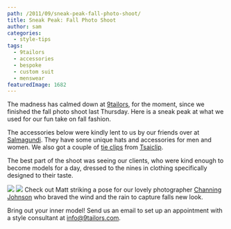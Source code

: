 ```yaml
---
path: /2011/09/sneak-peak-fall-photo-shoot/
title: Sneak Peak: Fall Photo Shoot
author: sam
categories: 
  - style-tips
tags: 
  - 9tailors
  - accessories
  - bespoke
  - custom suit
  - menswear
featuredImage: 1682
---
```

The madness has calmed down at [9tailors](http://www.blogger.com/www.9tailors.com), for the moment, since we finished the fall photo shoot last Thursday. Here is a sneak peak at what we used for our fun take on fall fashion.

The accessories below were kindly lent to us by our friends over at [Salmagundi](http://www.salmagundiboston.com/). They have some unique hats and accessories for men and women. We also got a couple of [tie clips](http://9tailors.blogspot.com/2011/07/tsai-clip-tie-clips-just-got-hairy.html) from [Tsaiclip](http://www.tsaiclip.com/).

The best part of the shoot was seeing our clients, who were kind enough to become models for a day, dressed to the nines in clothing specifically designed to their taste.

[![](http://4.bp.blogspot.com/-lD8zqAixWPE/TmkEa-YhZYI/AAAAAAAAAws/AqwdoODWHTk/s400/P1020829.JPG)](http://4.bp.blogspot.com/-lD8zqAixWPE/TmkEa-YhZYI/AAAAAAAAAws/AqwdoODWHTk/s1600/P1020829.JPG) [![](http://2.bp.blogspot.com/-6zGqZGIB3QI/TmzQhjbdG2I/AAAAAAAAAw0/2ySwUR37Nms/s400/P1020833.JPG)](http://2.bp.blogspot.com/-6zGqZGIB3QI/TmzQhjbdG2I/AAAAAAAAAw0/2ySwUR37Nms/s1600/P1020833.JPG) Check out Matt striking a pose for our lovely photographer [Channing Johnson](http://www.channingjohnson.com/) who braved the wind and the rain to capture falls new look.

Bring out your inner model! Send us an email to set up an appointment with a style consultant at info@9tailors.com.